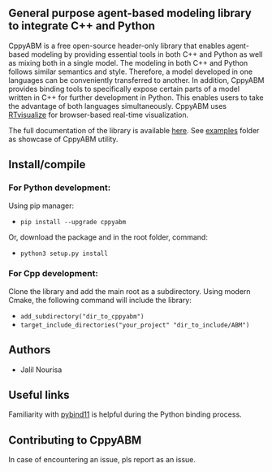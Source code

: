 
  

## General purpose agent-based modeling library to integrate C++ and Python
CppyABM is a free open-source header-only library that enables agent-based modeling by providing essential tools in both C++ and Python as well as mixing both in a single model. The modeling in both C++ and Python follows similar semantics and style. Therefore, a model developed in one languages can be conveniently transferred to another. In addition, CppyABM provides binding tools to specifically expose certain parts of a model written in C++ for further development in Python. This enables users to take the advantage of both languages simultaneously. CppyABM uses <a href="https://github.com/janursa/RTvisualize" title="RTvisualize">RTvisualize</a> for browser-based real-time visualization. 


The full documentation of the library is available <a href="https://janursa.github.io/CppyABM/" title="About Me">here</a>. See <a href="https://github.com/janursa/CppyABM/tree/master/examples" title="examples">examples</a> folder as showcase of CppyABM utility.



## Install/compile

### For Python development:

Using pip manager:

-  `pip install --upgrade cppyabm`

Or, download the package and in the root folder, command:

-  `python3 setup.py install`

### For Cpp development:
Clone the library and add the main root as a subdirectory. Using modern Cmake, the following command will include the library:
-  `add_subdirectory("dir_to_cppyabm")`
-  `target_include_directories("your_project" "dir_to_include/ABM")`
 

## Authors

- Jalil Nourisa

## Useful links
Familiarity with 
<a href="https://pybind11.readthedocs.io/en/stable/index.html" title="pybind11">pybind11</a> is helpful during the Python binding process.
 

## Contributing to CppyABM
In case of encountering an issue, pls report as an issue.


